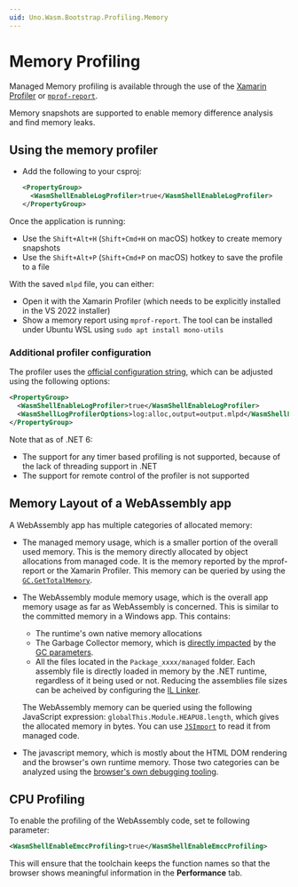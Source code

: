 ```yaml
---
uid: Uno.Wasm.Bootstrap.Profiling.Memory
---
```

# Memory Profiling

Managed Memory profiling is available through the use of the [Xamarin Profiler](https://docs.microsoft.com/en-us/xamarin/tools/profiler) or [`mprof-report`](https://www.mono-project.com/docs/debug+profile/profile/profiler/#analyzing-the-profile-data).

Memory snapshots are supported to enable memory difference analysis and find memory leaks.

## Using the memory profiler

- Add the following to your csproj:

  ```xml
  <PropertyGroup>
    <WasmShellEnableLogProfiler>true</WasmShellEnableLogProfiler>
  </PropertyGroup>
  ```

Once the application is running:

- Use the `Shift+Alt+H` (`Shift+Cmd+H` on macOS) hotkey to create memory snapshots
- Use the `Shift+Alt+P` (`Shift+Cmd+P` on macOS) hotkey to save the profile to a file

With the saved `mlpd` file, you can either:

- Open it with the Xamarin Profiler (which needs to be explicitly installed in the VS 2022 installer)
- Show a memory report using `mprof-report`. The tool can be installed under Ubuntu WSL using `sudo apt install mono-utils`

### Additional profiler configuration

The profiler uses the [official configuration string](https://www.mono-project.com/docs/debug+profile/profile/profiler/#profiler-option-documentation), which can be adjusted using the following options:

```xml
<PropertyGroup>
  <WasmShellEnableLogProfiler>true</WasmShellEnableLogProfiler>
  <WasmShellLogProfilerOptions>log:alloc,output=output.mlpd</WasmShellLogProfilerOptions>
</PropertyGroup>
```

Note that as of .NET 6:

- The support for any timer based profiling is not supported, because of the lack of threading support in .NET
- The support for remote control of the profiler is not supported

## Memory Layout of a WebAssembly app

A WebAssembly app has multiple categories of allocated memory:

- The managed memory usage, which is a smaller portion of the overall used memory. This is the memory directly allocated by object allocations from managed code. It is the memory reported by the mprof-report or the Xamarin Profiler. This memory can be queried by using the [`GC.GetTotalMemory`](https://learn.microsoft.com/en-us/dotnet/api/system.gc.gettotalmemory).
- The WebAssembly module memory usage, which is the overall app memory usage as far as WebAssembly is concerned. This is similar to the committed memory in a Windows app. This contains:
  - The runtime's own native memory allocations
  - The Garbage Collector memory, which is [directly impacted](xref:Uno.Development.Performance#webassembly-specifics) by the [GC parameters](https://learn.microsoft.com/xamarin/android/internals/garbage-collection#configuration).
  - All the files located in the `Package_xxxx/managed` folder. Each assembly file is directly loaded in memory by the .NET runtime, regardless of it being used or not. Reducing the assemblies file sizes can be acheived by configuring the [IL Linker](xref:uno.articles.features.illinker).
  
  The WebAssembly memory can be queried using the following JavaScript expression: `globalThis.Module.HEAPU8.length`, which gives the allocated memory in bytes. You can use [`JSImport`](xref:Uno.Wasm.Bootstrap.JSInterop#invoking-javascript-code-from-c) to read it from managed code.
- The javascript memory, which is mostly about the HTML DOM rendering and the browser's own runtime memory. Those two categories can be analyzed using the [browser's own debugging tooling](https://developer.chrome.com/docs/devtools/memory-problems).

## CPU Profiling

To enable the profiling of the WebAssembly code, set te following parameter:

```xml
<WasmShellEnableEmccProfiling>true</WasmShellEnableEmccProfiling>
```

This will ensure that the toolchain keeps the function names so that the browser shows meaningful information in the **Performance** tab.
